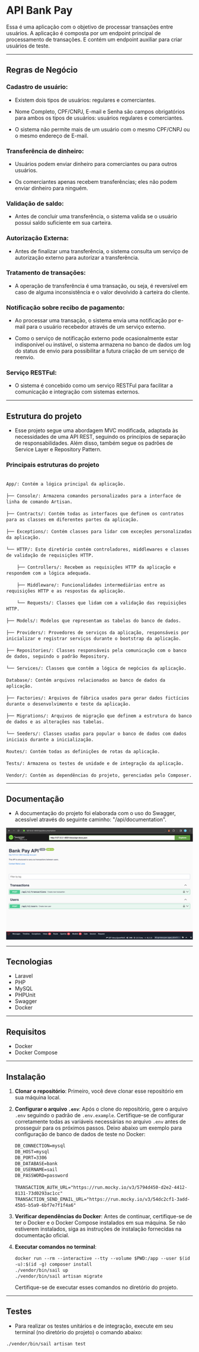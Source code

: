 # API Bank Pay  


Essa é uma aplicação com o objetivo de processar transações entre usuários.
A aplicação é composta por um endpoint principal de processamento de transações. E contém um endpoint auxiliar para criar usuários de teste.

 
---
## Regras de Negócio   

 

### Cadastro de usuário:  

- Existem dois tipos de usuários: regulares e comerciantes.  

- Nome Completo, CPF/CNPJ, E-mail e Senha são campos obrigatórios para ambos os tipos de usuários: usuários regulares e comerciantes.  

- O sistema não permite mais de um usuário com o mesmo CPF/CNPJ ou o mesmo endereço de E-mail.  

  

### Transferência de dinheiro:  

- Usuários podem enviar dinheiro para comerciantes ou para outros usuários.

- Os comerciantes apenas recebem transferências; eles não podem enviar dinheiro para ninguém.  

  

### Validação de saldo:  

- Antes de concluir uma transferência, o sistema valida se o usuário possui saldo suficiente em sua carteira.  

  

### Autorização Externa:  

- Antes de finalizar uma transferência, o sistema consulta um serviço de autorização externo para autorizar a transferência.  

  

### Tratamento de transações:  

 - A operação de transferência é uma transação, ou seja, é reversível em caso de alguma inconsistência e o valor devolvido à carteira do cliente.  

  

### Notificação sobre recibo de pagamento:  

- Ao processar uma transação, o sistema envia uma notificação por e-mail para o usuário recebedor através de um serviço externo.    

- Como o serviço de notificação externo pode ocasionalmente estar indisponível ou instável, o sistema armazena no banco de dados um log do status de envio para possibilitar a futura criação de um serviço de reenvio. 

  

### Serviço RESTFul:  

- O sistema é concebido como um serviço RESTFul para facilitar a comunicação e integração com sistemas externos. 

 
---
## Estrutura do projeto 

- Esse projeto segue uma abordagem MVC modificada, adaptada às necessidades de uma API REST, seguindo os princípios de separação de responsabilidades. Além disso, também segue os padrões de Service Layer e Repository Pattern. 

 

### Principais estruturas do projeto 

```

App/: Contém a lógica principal da aplicação. 

├── Console/: Armazena comandos personalizados para a interface de linha de comando Artisan. 

├── Contracts/: Contém todas as interfaces que definem os contratos para as classes em diferentes partes da aplicação. 

├── Exceptions/: Contém classes para lidar com exceções personalizadas da aplicação. 

└── HTTP/: Este diretório contém controladores, middlewares e classes de validação de requisições HTTP. 

    ├── Controllers/: Recebem as requisições HTTP da aplicação e respondem com a lógica adequada. 

    ├── Middleware/: Funcionalidades intermediárias entre as requisições HTTP e as respostas da aplicação. 

    └── Requests/: Classes que lidam com a validação das requisições HTTP. 

├── Models/: Modelos que representam as tabelas do banco de dados. 

├── Providers/: Provedores de serviços da aplicação, responsáveis por inicializar e registrar serviços durante o bootstrap da aplicação. 

├── Repositories/: Classes responsáveis pela comunicação com o banco de dados, seguindo o padrão Repository. 

└── Services/: Classes que contêm a lógica de negócios da aplicação. 

Database/: Contém arquivos relacionados ao banco de dados da aplicação. 

├── Factories/: Arquivos de fábrica usados para gerar dados fictícios durante o desenvolvimento e teste da aplicação. 

├── Migrations/: Arquivos de migração que definem a estrutura do banco de dados e as alterações nas tabelas. 

└── Seeders/: Classes usadas para popular o banco de dados com dados iniciais durante a inicialização. 

Routes/: Contém todas as definições de rotas da aplicação. 

Tests/: Armazena os testes de unidade e de integração da aplicação. 

Vendor/: Contém as dependências do projeto, gerenciadas pelo Composer. 

```

---

## Documentação 

- A documentação do projeto foi elaborada com o uso do Swagger, acessível através do seguinte caminho: "/api/documentation". 

![Swagger Documentation](public/img/swagger.png)

---
## Tecnologias

- Laravel
- PHP
- MySQL
- PHPUnit
- Swagger
- Docker

---
## Requisitos

- Docker
- Docker Compose

---
## Instalação 

1. **Clonar o repositório**: Primeiro, você deve clonar esse repositório em sua máquina local.

2. **Configurar o arquivo `.env`**: Após o clone do repositório, gere o arquivo `.env` seguindo o padrão de `.env.example`. Certifique-se de configurar corretamente todas as variáveis necessárias no arquivo `.env` antes de prosseguir para os próximos passos. Deixo abaixo um exemplo para configuração de banco de dados de teste no Docker:
    ```
    DB_CONNECTION=mysql
    DB_HOST=mysql
    DB_PORT=3306
    DB_DATABASE=bank
    DB_USERNAME=sail
    DB_PASSWORD=password
    
    TRANSACTION_AUTH_URL="https://run.mocky.io/v3/5794d450-d2e2-4412-8131-73d0293ac1cc"
    TRANSACTION_SEND_EMAIL_URL="https://run.mocky.io/v3/54dc2cf1-3add-45b5-b5a9-6bf7e7f1f4a6"
    ```

3. **Verificar dependências do Docker**: Antes de continuar, certifique-se de ter o Docker e o Docker Compose instalados em sua máquina. Se não estiverem instalados, siga as instruções de instalação fornecidas na documentação oficial.

4. **Executar comandos no terminal**:

    ```
    docker run --rm --interactive --tty --volume $PWD:/app --user $(id -u):$(id -g) composer install
    ./vendor/bin/sail up
    ./vendor/bin/sail artisan migrate
    ```

    Certifique-se de executar esses comandos no diretório do projeto.

---
## Testes

- Para realizar os testes unitários e de integração, execute em seu terminal (no diretório do projeto) o comando abaixo:
```
./vendor/bin/sail artisan test 
```



